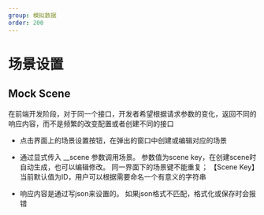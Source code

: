 ```yaml
---
group: 模拟数据
order: 200
---
```


# 场景设置

## Mock Scene
在前端开发阶段，对于同一个接口，开发者希望根据请求参数的变化，返回不同的响应内容，而不是频繁的改变配置或者创建不同的接口

- 点击界面上的场景设置按钮，在弹出的窗口中创建或编辑对应的场景
<code src="./mock/component/button_zh.tsx" inline=true></code>

- 通过显式传入 __scene 参数调用场景。 参数值为scene key，在创建scene时自动生成，也可以编辑修改。 同一界面下的场景键不能重复； 【Scene Key】当前默认值为ID，用户可以根据需要命名一个有意义的字符串
<code src="./mock/component/create_zh.tsx" inline=true></code>
<code src="./mock/component/scene_key_zh.tsx" inline=true></code>

- 响应内容是通过写json来设置的。 如果json格式不匹配，格式化或保存时会报错

<code src="./mock/component/json_zh.tsx" inline=true></code>
<code src="./mock/component/data_zh.tsx" inline=true></code>